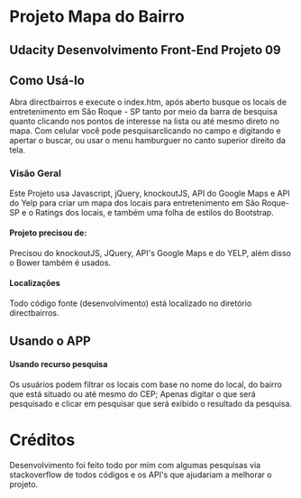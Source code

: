 # Projeto Mapa do Bairro
## Udacity Desenvolvimento Front-End Projeto 09

## Como Usá-lo 
Abra directbairros e execute o index.htm, após aberto busque os locaís de entretenimento em São Roque - SP tanto por meio da barra de besquisa quanto clicando nos pontos de interesse na lista ou até mesmo direto no mapa.
Com celular você pode pesquisarclicando no campo e digitando e apertar o buscar, ou usar o menu hamburguer no canto superior direito da tela.

### Visão Geral
Este Projeto usa Javascript, jQuery, knockoutJS, API do Google Maps e API do Yelp para criar um mapa dos locais para entretenimento em São Roque-SP e o Ratings dos locais, e também uma folha de estilos do Bootstrap.

#### Projeto precisou de:
Precisou do knockoutJS, JQuery, API's Google Maps e do YELP, além disso o Bower também é usados.

#### Localizações
Todo código fonte (desenvolvimento) está localizado no diretório directbairros.

## Usando o APP

#### Usando recurso pesquisa
Os usuários podem filtrar os locais com base no nome do local, do bairro que está situado ou até mesmo do CEP; Apenas digitar o que será pesquisado e clicar em pesquisar que será exibido o resultado da pesquisa.

# Créditos
Desenvolvimento foi feito todo por mim com algumas pesquisas via stackoverflow de todos códigos e os API's que ajudariam a melhorar o projeto.
